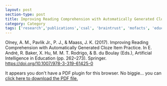 ```yaml
---
layout: post
section-type: post
title: Improving Reading Comprehension with Automatically Generated Cloze Item Practice
category: Category
tags: ['research','publications','csal', 'braintrust', 'mofacts', 'education-research','conference-regular','discourse', 'nlp']
---
```

Olney, A. M., Pavlik Jr., P. J., & Maass, J. K. (2017). Improving Reading Comprehension with Automatically Generated Cloze Item Practice. In E. André, R. Baker, X. Hu, M. M. T. Rodrigo, & B. du Boulay (Eds.), Artificial Intelligence in Education (pp. 262–273). Springer. https://doi.org/10.1007/978-3-319-61425-0

<object data="https://blogs.memphis.edu/aolney/files/2019/10/olney-aied-2017-cloze.pdf" type="application/pdf" width="100%" height="600px">
 
  <p>It appears you don't have a PDF plugin for this browser.
  No biggie... you can <a href="https://blogs.memphis.edu/aolney/files/2019/10/olney-aied-2017-cloze.pdf">click here to
  download the PDF file.</a></p>
  
</object>
